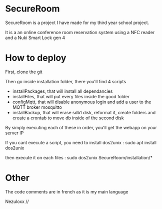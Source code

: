 # SecureRoom
SecureRoom is a project I have made for my third year school project.

It is a an online conference room reservation system using a NFC reader and a Nuki Smart Lock gen 4 

# How to deploy
First, clone the git

Then go inside installation folder, there you'll find 4 scripts

- installPackages, that will install all dependancies 
- installFiles, that will put every files inside the good folder 
- configMqtt, that will disable anonymous login and add a user to the MQTT broker mosquitto 
- installBackup, that will erase sdb1 disk, reformat it, create folders and create a crontab to move db inside of the second disk

By simply executing each of these in order, you'll get the webapp on your server IP

If you cant execute a script, you need to install dos2unix : sudo apt install dos2unix

then execute it on each files : sudo dos2unix SecureRoom/installation/*


# Other
The code comments are in french as it is my main language

Nezuloxx // 
